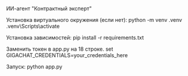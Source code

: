 ИИ-агент "Контрактный эксперт"

Установка виртуального окружения (если нет):
python -m venv .venv
.venv\Scripts\activate

Установка зависимостей:
pip install -r requirements.txt

Заменить токен в app.py на 18 строке.
set GIGACHAT_CREDENTIALS=your_credentials_here

Запуск:
python app.py
